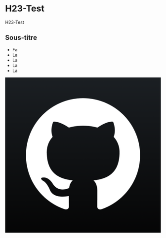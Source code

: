 # H23-Test
H23-Test

## Sous-titre

- Fa
- La
- La
- La
- La

<img src="image.jpg" alt="Antonio Buofassa">
